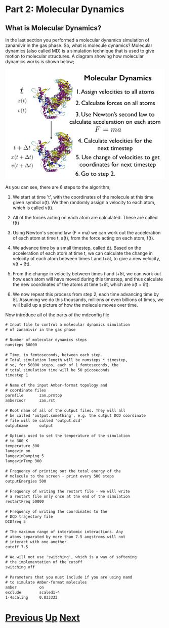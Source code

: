 # Part 2: Molecular Dynamics
## What is Molecular Dynamics?

In the last section you performed a molecular dynamics simulation of zanamivir in the gas phase. So, what is molecule dynamics? Molecular dynamics (also called MD) is a simulation technique that is used to give motion to molecular structures. A diagram showing how molecular dynamics works is shown below;

![Image showing theory of MD](vmd_theory1.jpg)

As you can see, there are 6 steps to the algorithm;

1. We start at time 't', with the coordinates of the molecule at this time given symbol x(t). We then randomly assign a velocity to each atom, which is called v(t).

2. All of the forces acting on each atom are calculated. These are called f(t)

3. Using Newton's second law (F = ma) we can work out the acceleration of each atom at time t, a(t), from the force acting on each atom, f(t).

4. We advance time by a small timestep, called &Delta;t. Based on the acceleration of each atom at time t, we can calculate the change in velocity of each atom between times t and t+&delta;t, to give a new velocity, v(t + &delta;t).

5. From the change in velocity between times t and t+&delta;t, we can work out how each atom will have moved during this timestep, and thus calculate the new coordinates of the atoms at time t+&delta;t, which are x(t + &delta;t).

6. We now repeat this process from step 2, each time advancing time by &delta;t. Assuming we do this thousands, millions or even billions of times, we will build up a picture of how the molecule moves over time. 

Now introduce all of the parts of the mdconfig file

```
# Input file to control a molecular dynamics simulation
# of zanamivir in the gas phase

# Number of molecular dynamics steps
numsteps 50000

# Time, in femtoseconds, between each step.
# Total simulation length will be numsteps * timestep,
# so, for 50000 steps, each of 1 femtoseconds, the
# total simulation time will be 50 picoseconds
timestep 1

# Name of the input Amber-format topology and
# coordinate files
parmfile       zan.prmtop
ambercoor      zan.rst

# Root name of all of the output files. They will all
# be called 'output.something', e.g. the output DCD coordinate
# file will be called 'output.dcd'
outputname     output

# Options used to set the temperature of the simulation
# to 300 K
temperature 300
langevin on
langevinDamping 5
langevinTemp 300

# Frequency of printing out the total energy of the
# molecule to the screen - print every 500 steps
outputEnergies 500

# Frequency of writing the restart file - we will write
# a restart file only once at the end of the simulation
restartFreq 50000

# Frequency of writing the coordinates to the
# DCD trajectory file
DCDfreq 5

# The maximum range of interatomic interactions. Any
# atoms separated by more than 7.5 angstroms will not
# interact with one another
cutoff 7.5

# We will not use 'switching', which is a way of softening
# the implementation of the cutoff
switching off

# Parameters that you must include if you are using namd
# to simulate Amber-format molecules
amber          on
exclude        scaled1-4
1-4scaling     0.833333
```

# [Previous](getting_started.md) [Up](README.md) [Next](time.md)
